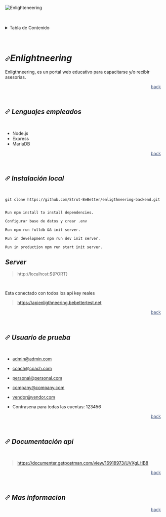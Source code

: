 ![Enlighteneering](https://www.devenli.bebettertest.net/assets/logo.png)

<br>
<br>
   <details>
  <summary href="#menu" id="menu">Tabla de Contenido</summary>
  <ul>
    <li class="content">
      <a href="#Simustream" class="content">¿Que es Enlighteneering?</a>
    </li>
    <li class="content">
      <a href="#Lenguajes-empleados" class="content">Lenguajes empleados</a>
    </li>
    <li class="content"><a href="#Local-Installation" class="content">Instalación local</a></li>
    <li class="content"><a href="#Link-de-prueba" class="content">Link de prueba</a></li>
    <li class="content"><a href="#Usuario-de-prueba" class="content">Usuarios de prueba</a></li>
    <li class="content"><a href="#Documentacion-api" class="content">Documentación api</a></li>
    <li class="content"><a href="#Mas-informacion" class="content">Mas información</a></li>
  </ul>
</details>
<br>
<br>

# <a id="Simustream" class="anchor" aria-hidden="true" href="#Simustream"><svg class="octicon octicon-link" viewBox="0 0 16 16" version="1.1" width="16" height="16" aria-hidden="true"><path fill-rule="evenodd" d="M7.775 3.275a.75.75 0 001.06 1.06l1.25-1.25a2 2 0 112.83 2.83l-2.5 2.5a2 2 0 01-2.83 0 .75.75 0 00-1.06 1.06 3.5 3.5 0 004.95 0l2.5-2.5a3.5 3.5 0 00-4.95-4.95l-1.25 1.25zm-4.69 9.64a2 2 0 010-2.83l2.5-2.5a2 2 0 012.83 0 .75.75 0 001.06-1.06 3.5 3.5 0 00-4.95 0l-2.5 2.5a3.5 3.5 0 004.95 4.95l1.25-1.25a.75.75 0 00-1.06-1.06l-1.25 1.25a2 2 0 01-2.83 0z"></path></svg></a>**_Enlightneering_**

Enligthneering, es un portal web educativo para capacitarse y/o recibir asesorías.   

<p class="back"><a href="#menu" class="back" >back</a></p>

<br>

## <a id="Lenguajes-empleados" class="anchor" aria-hidden="true" href="#Lenguajes-empleados"><svg class="octicon octicon-link" viewBox="0 0 16 16" version="1.1" width="16" height="16" aria-hidden="true"><path fill-rule="evenodd" d="M7.775 3.275a.75.75 0 001.06 1.06l1.25-1.25a2 2 0 112.83 2.83l-2.5 2.5a2 2 0 01-2.83 0 .75.75 0 00-1.06 1.06 3.5 3.5 0 004.95 0l2.5-2.5a3.5 3.5 0 00-4.95-4.95l-1.25 1.25zm-4.69 9.64a2 2 0 010-2.83l2.5-2.5a2 2 0 012.83 0 .75.75 0 001.06-1.06 3.5 3.5 0 00-4.95 0l-2.5 2.5a3.5 3.5 0 004.95 4.95l1.25-1.25a.75.75 0 00-1.06-1.06l-1.25 1.25a2 2 0 01-2.83 0z"></path></svg></a> **_Lenguajes empleados_**

<br>

* Node.js 
* Express      
* MariaDB   
      
<p class="back"><a href="#menu" class="back" >back</a></p>

<br>

## <a id="Local-Installation" class="anchor" aria-hidden="true" href="#Local-Installation"><svg class="octicon octicon-link" viewBox="0 0 16 16" version="1.1" width="16" height="16" aria-hidden="true"><path fill-rule="evenodd" d="M7.775 3.275a.75.75 0 001.06 1.06l1.25-1.25a2 2 0 112.83 2.83l-2.5 2.5a2 2 0 01-2.83 0 .75.75 0 00-1.06 1.06 3.5 3.5 0 004.95 0l2.5-2.5a3.5 3.5 0 00-4.95-4.95l-1.25 1.25zm-4.69 9.64a2 2 0 010-2.83l2.5-2.5a2 2 0 012.83 0 .75.75 0 001.06-1.06 3.5 3.5 0 00-4.95 0l-2.5 2.5a3.5 3.5 0 004.95 4.95l1.25-1.25a.75.75 0 00-1.06-1.06l-1.25 1.25a2 2 0 01-2.83 0z"></path></svg></a> **_Instalación local_** 

<br>

``` 
git clone https://github.com/Strut-BeBetter/enligthneering-backend.git


``` 
```
Run npm install to install dependencies.
```     
```
Configurar base de datos y crear .env
 ```
```
Run npm run fulldb && init server.
```
```
Run in development npm run dev init server.
```
```
Run in production npm run start init server.
```

   
  


   ## **_Server_** 

>http://localhost:${PORT}

<br>

 Esta conectado con todos los api key reales 

> https://apienligthneering.bebettertest.net 


<p class="back"><a href="#menu" class="back" >back</a></p>


<br>


## <a id="Usuario-de-prueba" class="anchor" aria-hidden="true" href="#Usuario-de-prueba"><svg class="octicon octicon-link" viewBox="0 0 16 16" version="1.1" width="16" height="16" aria-hidden="true"><path fill-rule="evenodd" d="M7.775 3.275a.75.75 0 001.06 1.06l1.25-1.25a2 2 0 112.83 2.83l-2.5 2.5a2 2 0 01-2.83 0 .75.75 0 00-1.06 1.06 3.5 3.5 0 004.95 0l2.5-2.5a3.5 3.5 0 00-4.95-4.95l-1.25 1.25zm-4.69 9.64a2 2 0 010-2.83l2.5-2.5a2 2 0 012.83 0 .75.75 0 001.06-1.06 3.5 3.5 0 00-4.95 0l-2.5 2.5a3.5 3.5 0 004.95 4.95l1.25-1.25a.75.75 0 00-1.06-1.06l-1.25 1.25a2 2 0 01-2.83 0z"></path></svg></a> **_Usuario de prueba_**
<br>

* admin@admin.com 
* coach@coach.com 
* personal@personal.com 
* company@company.com
*  vendor@vendor.com

* Contrasena para todas las cuentas: 123456


<p class="back"><a href="#menu" class="back" >back</a></p>


<br>


## <a id="Documentacion-api" class="anchor" aria-hidden="true" href="#Documentacion-api"><svg class="octicon octicon-link" viewBox="0 0 16 16" version="1.1" width="16" height="16" aria-hidden="true"><path fill-rule="evenodd" d="M7.775 3.275a.75.75 0 001.06 1.06l1.25-1.25a2 2 0 112.83 2.83l-2.5 2.5a2 2 0 01-2.83 0 .75.75 0 00-1.06 1.06 3.5 3.5 0 004.95 0l2.5-2.5a3.5 3.5 0 00-4.95-4.95l-1.25 1.25zm-4.69 9.64a2 2 0 010-2.83l2.5-2.5a2 2 0 012.83 0 .75.75 0 001.06-1.06 3.5 3.5 0 00-4.95 0l-2.5 2.5a3.5 3.5 0 004.95 4.95l1.25-1.25a.75.75 0 00-1.06-1.06l-1.25 1.25a2 2 0 01-2.83 0z"></path></svg></a> **_Documentación api_**

<br>

> https://documenter.getpostman.com/view/16918973/UVXgLHB8
<p class="back"><a href="#menu" class="back" >back</a></p>

<br>

## <a id="Mas-informacion" class="anchor" aria-hidden="true" href="#Mas-informacion"><svg class="octicon octicon-link" viewBox="0 0 16 16" version="1.1" width="16" height="16" aria-hidden="true"><path fill-rule="evenodd" d="M7.775 3.275a.75.75 0 001.06 1.06l1.25-1.25a2 2 0 112.83 2.83l-2.5 2.5a2 2 0 01-2.83 0 .75.75 0 00-1.06 1.06 3.5 3.5 0 004.95 0l2.5-2.5a3.5 3.5 0 00-4.95-4.95l-1.25 1.25zm-4.69 9.64a2 2 0 010-2.83l2.5-2.5a2 2 0 012.83 0 .75.75 0 001.06-1.06 3.5 3.5 0 00-4.95 0l-2.5 2.5a3.5 3.5 0 004.95 4.95l1.25-1.25a.75.75 0 00-1.06-1.06l-1.25 1.25a2 2 0 01-2.83 0z"></path></svg></a> **_Mas informacion_**

>

<p class="back"><a href="#menu" class="back" >back</a></p>
<br>

<HTML>
<HEAD>
<TITLE>Titulo</TITLE>

<STYLE TYPE="text/css">

.content { color: #4B5D84;  ; font-size:110% ; text-decoration: none;}

.content :hover { color:black; font-size:110%; border-bottom: 2px, red; text-decoration: none;  border-right: 5px solid #4B5D84}  

.title {color:black; font-size:20px}

.back {color:#4B5D84; text-align:	right;}

.back :hover{color:black; text-decoration:none}

</STYLE>
</HEAD>
</HTML>
